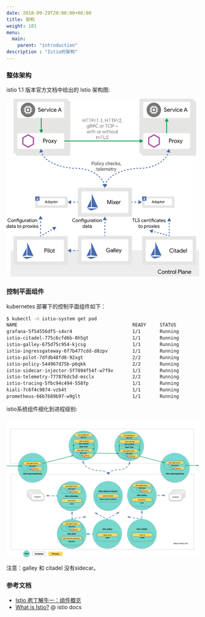 ```yaml
---
date: 2018-09-29T20:00:00+08:00
title: 架构
weight: 101
menu:
  main:
    parent: "introduction"
description : "Istio的架构"
---
```


### 整体架构

istio 1.1 版本官方文档中给出的 Istio 架构图:

![](images/arch.svg)

### 控制平面组件

kubernetes 部署下的控制平面组件如下：

```bash
$ kubectl -n istio-system get pod
NAME                                          READY     STATUS 
grafana-5f54556df5-s4xr4                      1/1       Running
istio-citadel-775c6cfd6b-8h5gt                1/1       Running
istio-galley-675d75c954-kjcsg                 1/1       Running
istio-ingressgateway-6f7b477cdd-d8zpv         1/1       Running
istio-pilot-7dfdb48fd8-92xgt                  2/2       Running
istio-policy-544967d75b-p6qkk                 2/2       Running
istio-sidecar-injector-5f7894f54f-w7f9v       1/1       Running
istio-telemetry-777876dc5d-msclx              2/2       Running
istio-tracing-5fbc94c494-558fp                1/1       Running
kiali-7c6f4c9874-vzb4t                        1/1       Running
prometheus-66b7689b97-w9glt                   1/1       Running
```

istio系统组件细化到进程级别:

![](images/process.jpg)

注意：galley 和 citadel 没有sidecar。

### 参考文档

- [Istio 庖丁解牛一：组件概览](http://www.servicemesher.com/blog/istio-analysis-1)
- [What is Istio?](https://istio.io/docs/concepts/what-is-istio/) @ istio docs